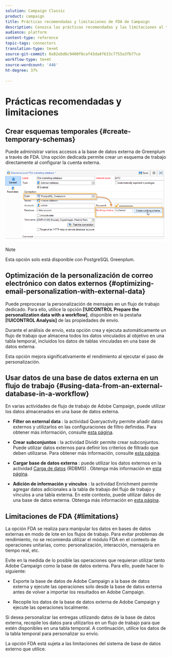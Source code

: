 ```yaml
---
solution: Campaign Classic
product: campaign
title: Prácticas recomendadas y limitaciones de FDA de Campaign
description: Conozca las prácticas recomendadas y las limitaciones al trabajar con una base de datos externa (FDA)
audience: platform
content-type: reference
topic-tags: connectors
translation-type: tm+mt
source-git-commit: 0a92ebd6c9400f8caf43da8f633c7755a3fb77ce
workflow-type: tm+mt
source-wordcount: '446'
ht-degree: 37%

---
```



# Prácticas recomendadas y limitaciones

## Crear esquemas temporales {#create-temporary-schemas}

Puede administrar varios accesos a la base de datos externa de Greenplum a través de FDA. Una opción dedicada permite crear un esquema de trabajo directamente al configurar la cuenta externa.

![](assets/fda_work_table.png)

>[!NOTE]
>
>Esta opción solo está disponible con PostgreSQL Greenplum.

## Optimización de la personalización de correo electrónico con datos externos {#optimizing-email-personalization-with-external-data}

Puede preprocesar la personalización de mensajes en un flujo de trabajo dedicado. Para ello, utilice la opción **[!UICONTROL Prepare the personalization data with a workflow]**, disponible en la pestaña **[!UICONTROL Analysis]** de las propiedades de envío.

Durante el análisis de envío, esta opción crea y ejecuta automáticamente un flujo de trabajo que almacena todos los datos vinculados al objetivo en una tabla temporal, incluidos los datos de tablas vinculadas en una base de datos externa.

Esta opción mejora significativamente el rendimiento al ejecutar el paso de personalización.

## Usar datos de una base de datos externa en un flujo de trabajo {#using-data-from-an-external-database-in-a-workflow}

En varias actividades de flujo de trabajo de Adobe Campaign, puede utilizar los datos almacenados en una base de datos externa.

* **Filter on external data** : la actividad  [](../../workflow/using/targeting-data.md#selecting-data) Queryactivity permite añadir datos externos y utilizarlos en las configuraciones de filtro definidas. Para obtener más información, consulte [esta página](../../workflow/using/targeting-data.md#selecting-data).

* **Crear subconjuntos** : la  [](../../workflow/using/split.md) actividad Dividir permite crear subconjuntos. Puede utilizar datos externos para definir los criterios de filtrado que deben utilizarse. Para obtener más información, consulte [esta página](../../workflow/using/split.md).

* **Cargar base de datos externa** : puede utilizar los datos externos en la actividad  [Carga de datos](../../workflow/using/data-loading--rdbms-.md)  (RDBMS) . Obtenga más información en [esta página](../../workflow/using/data-loading--rdbms-.md).

* **Adición de información y vínculos** : la actividad  [](../../workflow/using/enrichment.md) Enrichment permite agregar datos adicionales a la tabla de trabajo del flujo de trabajo y vínculos a una tabla externa. En este contexto, puede utilizar datos de una base de datos externa. Obtenga más información en [esta página](../../workflow/using/enrichment.md).

## Limitaciones de FDA {#limitations}

La opción FDA se realiza para manipular los datos en bases de datos externas en modo de lote en los flujos de trabajo. Para evitar problemas de rendimiento, no se recomienda utilizar el módulo FDA en el contexto de operaciones unitarias, como: personalización, interacción, mensajería en tiempo real, etc.

Evite en la medida de lo posible las operaciones que requieran utilizar tanto Adobe Campaign como la base de datos externa. Para ello, puede hacer lo siguiente:

* Exporte la base de datos de Adobe Campaign a la base de datos externa y ejecute las operaciones solo desde la base de datos externa antes de volver a importar los resultados en Adobe Campaign.

* Recopile los datos de la base de datos externa de Adobe Campaign y ejecute las operaciones localmente.

Si desea personalizar las entregas utilizando datos de la base de datos externa, recopile los datos para utilizarlos en un flujo de trabajo para que estén disponibles en una tabla temporal. A continuación, utilice los datos de la tabla temporal para personalizar su envío.

La opción FDA está sujeta a las limitaciones del sistema de base de datos externo que utilice.

